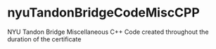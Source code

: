 # nyuTandonBridgeCodeMiscCPP
NYU Tandon Bridge Miscellaneous  C++ Code created throughout the duration of the certificate
